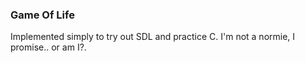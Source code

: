 ### Game Of Life
Implemented simply to try out SDL and practice C. I'm not a normie, I promise.. or am I?.
